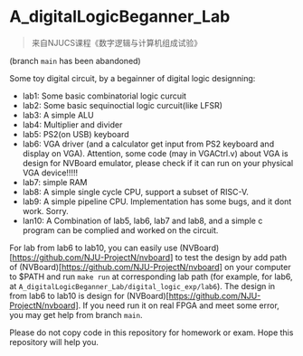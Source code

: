 # A_digitalLogicBeganner_Lab

> 来自NJUCS课程《数字逻辑与计算机组成试验》

(branch `main` has been abandoned)

Some toy digital circuit, by a begainner of digital logic designning:
- lab1: Some basic combinatorial logic curcuit
- lab2: Some basic sequinoctial logic curcuit(like LFSR)
- lab3: A simple ALU
- lab4: Multiplier and divider
- lab5: PS2(on USB) keyboard
- lab6: VGA driver (and a calculator get input from PS2 keyboard and display on VGA). Attention, some code (may in VGACtrl.v) about VGA is design for NVBoard emulator, please check if it can run on your physical VGA device!!!!!
- lab7: simple RAM
- lab8: A simple single cycle CPU, support a subset of RISC-V.
- lab9: A simple pipeline CPU. Implementation has some bugs, and it dont work. Sorry.
- lan10: A Combination of lab5, lab6, lab7 and lab8, and a simple c program can be complied and worked on the circuit.

For lab from lab6 to lab10, you can easily use (NVBoard)[https://github.com/NJU-ProjectN/nvboard] to test the design by add path of (NVBoard)[https://github.com/NJU-ProjectN/nvboard] on your computer to $PATH and run `make run` at corresponding lab path (for example, for lab6, at `A_digitalLogicBeganner_Lab/digital_logic_exp/lab6`).
The design in from lab6 to lab10 is design for (NVBoard)[https://github.com/NJU-ProjectN/nvboard]. If you need run it on real FPGA and meet some error, you may get help from branch `main`.

Please do not copy code in this repository for homework or exam. Hope this repository will help you.
